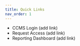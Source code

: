```yaml
---
title: Quick Links
nav_order: 1
---
```


- CCMS Login (add link)
- Request Access (add link)
- Reporting Dashboard (add link)
